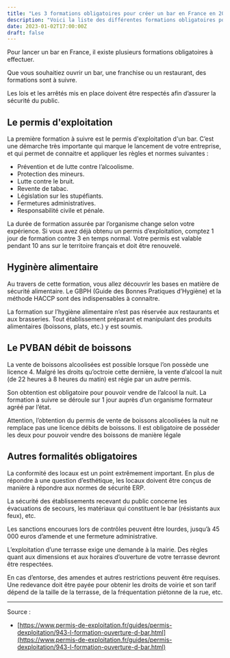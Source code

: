 ```yaml
---
title: "Les 3 formations obligatoires pour créer un bar en France en 2023"
description: "Voici la liste des différentes formations obligatoires pour créer et exploiter un bar en France en 2023 en toute légalité."
date: 2023-01-02T17:00:00Z
draft: false
---
```


Pour lancer un bar en France, il existe plusieurs formations obligatoires à effectuer.

Que vous souhaitiez ouvrir un bar, une franchise ou un restaurant, des formations sont à suivre.

Les lois et les arrêtés mis en place doivent être respectés afin d’assurer la sécurité du public.

## Le permis d'exploitation

La première formation à suivre est le permis d'exploitation d'un bar. C’est une démarche très importante qui marque le lancement de votre entreprise, et qui permet de connaitre et appliquer les règles et normes suivantes :

- Prévention et de lutte contre l’alcoolisme.
- Protection des mineurs.
- Lutte contre le bruit.
- Revente de tabac.
- Législation sur les stupéfiants.
- Fermetures administratives.
- Responsabilité civile et pénale.

La durée de formation assurée par l’organisme change selon votre expérience. Si vous avez déjà obtenu un permis d’exploitation, comptez 1 jour de formation contre 3 en temps normal. Votre permis est valable pendant 10 ans sur le territoire français et doit être renouvelé.

## Hyginère alimentaire 

Au travers de cette formation, vous allez découvrir les bases en matière de sécurité alimentaire. Le GBPH (Guide des Bonnes Pratiques d’Hygiène) et la méthode HACCP sont des indispensables à connaitre.

La formation sur l’hygiène alimentaire n’est pas réservée aux restaurants et aux brasseries. Tout établissement préparant et manipulant des produits alimentaires (boissons, plats, etc.) y est soumis.

## Le PVBAN débit de boissons

La vente de boissons alcoolisées est possible lorsque l’on possède une licence 4. Malgré les droits qu’octroie cette dernière, la vente d’alcool la nuit (de 22 heures à 8 heures du matin) est régie par un autre permis.

Son obtention est obligatoire pour pouvoir vendre de l’alcool la nuit. La formation à suivre se déroule sur 1 jour auprès d’un organisme formateur agréé par l’état.

Attention, l’obtention du permis de vente de boissons alcoolisées la nuit ne remplace pas une licence débits de boissons. Il est obligatoire de posséder les deux pour pouvoir vendre des boissons de manière légale

## Autres formalités obligatoires

La conformité des locaux est un point extrêmement important. En plus de répondre à une question d’esthétique, les locaux doivent être conçus de manière à répondre aux normes de sécurité ERP. 

La sécurité des établissements recevant du public concerne les évacuations de secours, les matériaux qui constituent le bar (résistants aux feux), etc. 

Les sanctions encourues lors de contrôles peuvent être lourdes, jusqu’à 45 000 euros d’amende et une fermeture administrative.

L’exploitation d’une terrasse exige une demande à la mairie. Des règles quant aux dimensions et aux horaires d’ouverture de votre terrasse devront être respectées. 

En cas d’entorse, des amendes et autres restrictions peuvent être requises. Une redevance doit être payée pour obtenir les droits de voirie et son tarif dépend de la taille de la terrasse, de la fréquentation piétonne de la rue, etc.

---

Source :
- [https://www.permis-de-exploitation.fr/guides/permis-dexploitation/943-l-formation-ouverture-d-bar.html](https://www.permis-de-exploitation.fr/guides/permis-dexploitation/943-l-formation-ouverture-d-bar.html)